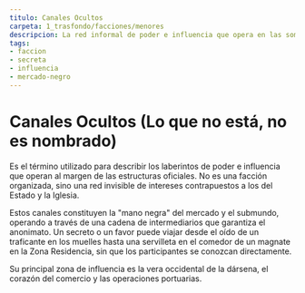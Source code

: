 ```yaml
---
titulo: Canales Ocultos
carpeta: 1_trasfondo/facciones/menores
descripcion: La red informal de poder e influencia que opera en las sombras de Dársena, un mercado de secretos e intereses.
tags:
- faccion
- secreta
- influencia
- mercado-negro
---
```


# Canales Ocultos (Lo que no está, no es nombrado)

Es el término utilizado para describir los laberintos de poder e influencia que operan al margen de las estructuras oficiales. No es una facción organizada, sino una red invisible de intereses contrapuestos a los del Estado y la Iglesia.

Estos canales constituyen la "mano negra" del mercado y el submundo, operando a través de una cadena de intermediarios que garantiza el anonimato. Un secreto o un favor puede viajar desde el oído de un traficante en los muelles hasta una servilleta en el comedor de un magnate en la Zona Residencia, sin que los participantes se conozcan directamente.

Su principal zona de influencia es la vera occidental de la dársena, el corazón del comercio y las operaciones portuarias. 